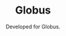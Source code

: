 ---
title: Globus
subtitle: Developed for Globus.
portfolio_link: https://globussrl.it
image: assets/works/globus/globus_desktop.webp
image_ipad: assets/works/globus/globus_desktop.webp
image_iphone: assets/works/globus/globus_mobile.webp
ord: 10
---